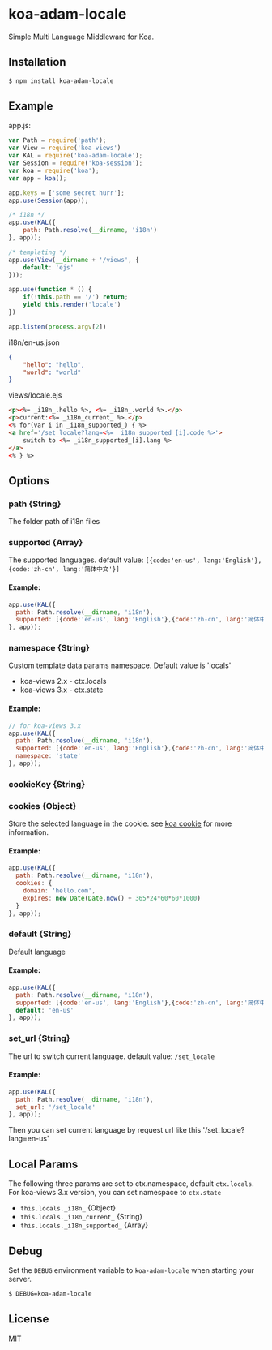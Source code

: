# koa-adam-locale

 Simple Multi Language Middleware for Koa.

## Installation

```js
$ npm install koa-adam-locale
```

## Example
app.js:

```js
var Path = require('path');
var View = require('koa-views')
var KAL = require('koa-adam-locale');
var Session = require('koa-session');
var koa = require('koa');
var app = koa();

app.keys = ['some secret hurr'];
app.use(Session(app));

/* i18n */
app.use(KAL({
	path: Path.resolve(__dirname, 'i18n')
}, app));

/* templating */
app.use(View(__dirname + '/views', {
	default: 'ejs'
}));

app.use(function * () {
	if(!this.path == '/') return;
	yield this.render('locale')
})

app.listen(process.argv[2])
```
i18n/en-us.json
```json
{
	"hello": "hello",
	"world": "world"
}
```
views/locale.ejs

```html
<p><%= _i18n_.hello %>, <%= _i18n_.world %>.</p>
<p>current:<%= _i18n_current_ %>.</p>
<% for(var i in _i18n_supported_) { %>
<a href='/set_locale?lang=<%= _i18n_supported_[i].code %>'>
	switch to <%= _i18n_supported_[i].lang %>
</a>
<% } %>
```

## Options

### path {String}
The folder path of i18n files
### supported {Array}
The supported languages. default value: `[{code:'en-us', lang:'English'},{code:'zh-cn', lang:'简体中文'}]`
#### Example:
```js
app.use(KAL({
  path: Path.resolve(__dirname, 'i18n'),
  supported: [{code:'en-us', lang:'English'},{code:'zh-cn', lang:'简体中文'}]
}, app));
```



### namespace {String}
Custom template data params namespace. Default value is 'locals'  

* koa-views 2.x - ctx.locals
* koa-views 3.x - ctx.state

#### Example: 
```js
// for koa-views 3.x
app.use(KAL({
  path: Path.resolve(__dirname, 'i18n'),
  supported: [{code:'en-us', lang:'English'},{code:'zh-cn', lang:'简体中文'}],
  namespace: 'state'
}, app));
```

### cookieKey {String}


### cookies {Object}
Store the selected language in the cookie. see [koa cookie](http://koajs.com/#ctx-cookies-set-name-value-options-) for more information.
#### Example: 
```js
app.use(KAL({
  path: Path.resolve(__dirname, 'i18n'),
  cookies: {
    domain: 'hello.com',
    expires: new Date(Date.now() + 365*24*60*60*1000)
  }
}, app));
```




### default {String}
Default language
#### Example:
```js
app.use(KAL({
  path: Path.resolve(__dirname, 'i18n'),
  supported: [{code:'en-us', lang:'English'},{code:'zh-cn', lang:'简体中文'}],
  default: 'en-us'
}, app));

```



### set_url {String}
The url to switch current language. default value: `/set_locale`
#### Example:
```js
app.use(KAL({
  path: Path.resolve(__dirname, 'i18n'),
  set_url: '/set_locale'
}, app));

```
Then you can set current language by request url like this '/set_locale?lang=en-us'




## Local Params
The following three params are set to ctx.namespace, default `ctx.locals`. For koa-views 3.x version, you can set namespace to `ctx.state`
- `this.locals._i18n_` {Object}
- `this.locals._i18n_current_` {String}
- `this.locals._i18n_supported_` {Array}

## Debug

Set the `DEBUG` environment variable to `koa-adam-locale` when starting your server.

```bash
$ DEBUG=koa-adam-locale
```

## License

  MIT
